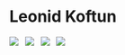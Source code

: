 # Leonid Koftun

[![](https://img.shields.io/badge/resume-green?style=for-the-badge)](https://github.com/sladkoff/resume) &nbsp; 
[![](https://img.shields.io/badge/leonidkoftun-blue?style=for-the-badge&logo=linkedin&logoColor=white)](https://www.linkedin.com/in/leonid-koftun/) &nbsp; 
[![](https://img.shields.io/badge/sladkovik-blue?style=for-the-badge&logo=twitter&logoColor=white)](https://twitter.com/sladkovik) &nbsp; 
[![](https://img.shields.io/badge/sladkoff2-purple?style=for-the-badge&logo=instagram&logoColor=white)](https://www.instagram.com/sladkoff2/) &nbsp; 
